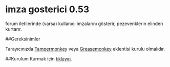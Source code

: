 # imza gosterici 0.53
forum iletilerinde (varsa) kullanıcı imzalarını gösterir, pezevenklerin elinden kurtarır.

##Gereksinimler

Tarayıcınızda [Tampermonkey](https://tampermonkey.net/) veya [Greasemonkey](https://addons.mozilla.org/en-US/firefox/addon/greasemonkey/) eklentisi kurulu olmalıdır.

##Kurulum
Kurmak için [tıklayın](https://openuserjs.org/scripts/buzukatak/tbt_imza_gosterici).
